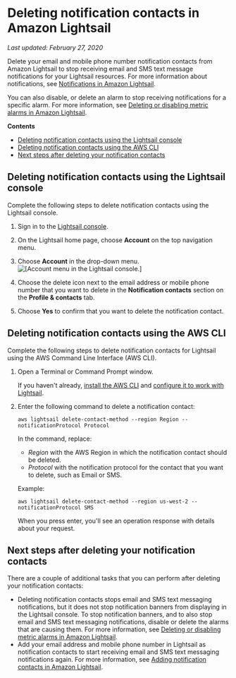 # Deleting notification contacts in Amazon Lightsail<a name="amazon-lightsail-deleting-notification-contacts"></a>

 *Last updated: February 27, 2020* 

Delete your email and mobile phone number notification contacts from Amazon Lightsail to stop receiving email and SMS text message notifications for your Lightsail resources\. For more information about notifications, see [Notifications in Amazon Lightsail](amazon-lightsail-notifications.md)\.

You can also disable, or delete an alarm to stop receiving notifications for a specific alarm\. For more information, see [Deleting or disabling metric alarms in Amazon Lightsail](amazon-lightsail-deleting-health-metric-alarms.md)\.

**Contents**
+ [Deleting notification contacts using the Lightsail console](#deleting-notification-contacts-console)
+ [Deleting notification contacts using the AWS CLI](#deleting-notification-contacts-cli)
+ [Next steps after deleting your notification contacts](#next-steps-deleting-notification-contacts)

## Deleting notification contacts using the Lightsail console<a name="deleting-notification-contacts-console"></a>

Complete the following steps to delete notification contacts using the Lightsail console\.

1. Sign in to the [Lightsail console](https://lightsail.aws.amazon.com/)\.

1. On the Lightsail home page, choose **Account** on the top navigation menu\.

1. Choose **Account** in the drop\-down menu\.  
![\[Account menu in the Lightsail console.\]](https://d9yljz1nd5001.cloudfront.net/en_us/2c7274df55d082980824e6f5d4268a07/images/amazon-lightsail-account-drop-down.png)

1. Choose the delete icon next to the email address or mobile phone number that you want to delete in the **Notification contacts** section on the **Profile & contacts** tab\.

1. Choose **Yes** to confirm that you want to delete the notification contact\.

## Deleting notification contacts using the AWS CLI<a name="deleting-notification-contacts-cli"></a>

Complete the following steps to delete notification contacts for Lightsail using the AWS Command Line Interface \(AWS CLI\)\.

1. Open a Terminal or Command Prompt window\.

   If you haven't already, [install the AWS CLI](lightsail-how-to-set-up-and-configure-aws-cli.md) and [configure it to work with Lightsail](lightsail-how-to-set-up-access-keys-to-use-sdk-api-cli.md)\.

1. Enter the following command to delete a notification contact:

   ```
   aws lightsail delete-contact-method --region Region --notificationProtocol Protocol
   ```

   In the command, replace:
   + *Region* with the AWS Region in which the notification contact should be deleted\.
   + *Protocol* with the notification protocol for the contact that you want to delete, such as Email or SMS\.

   Example:

   ```
   aws lightsail delete-contact-method --region us-west-2 --notificationProtocol SMS
   ```

   When you press enter, you'll see an operation response with details about your request\.

## Next steps after deleting your notification contacts<a name="next-steps-deleting-notification-contacts"></a>

There are a couple of additional tasks that you can perform after deleting your notification contacts:
+ Deleting notification contacts stops email and SMS text messaging notifications, but it does not stop notification banners from displaying in the Lightsail console\. To stop notification banners, and to also stop email and SMS text messaging notifications, disable or delete the alarms that are causing them\. For more information, see [Deleting or disabling metric alarms in Amazon Lightsail](amazon-lightsail-deleting-health-metric-alarms.md)\.
+ Add your email address and mobile phone number in Lightsail as notification contacts to start receiving email and SMS text messaging notifications again\. For more information, see [Adding notification contacts in Amazon Lightsail](amazon-lightsail-adding-editing-notification-contacts.md)\.